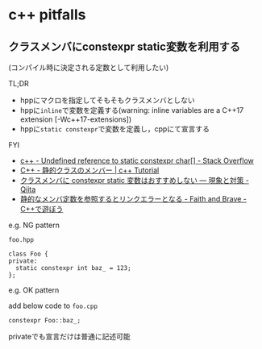 # c++ pitfalls

## クラスメンバにconstexpr static変数を利用する
(コンパイル時に決定される定数として利用したい)

TL;DR
* hppにマクロを指定してそもそもクラスメンバとしない
* hppに`inline`で変数を定義する(warning: inline variables are a C++17 extension [-Wc++17-extensions])
* hppに`static constexpr`で変数を定義し，cppにて宣言する

FYI
* [c\+\+ \- Undefined reference to static constexpr char\[\] \- Stack Overflow]( https://stackoverflow.com/questions/8016780/undefined-reference-to-static-constexpr-char )
* [C\+\+ \- 静的クラスのメンバー \| c\+\+ Tutorial]( https://riptutorial.com/ja/cplusplus/example/15150/%E9%9D%99%E7%9A%84%E3%82%AF%E3%83%A9%E3%82%B9%E3%81%AE%E3%83%A1%E3%83%B3%E3%83%90%E3%83%BC )
* [クラスメンバに constexpr static 変数はおすすめしない ― 現象と対策 \- Qiita]( https://qiita.com/Nabetani/items/d8a3ebccaef03cd18d81 )
* [静的なメンバ定数を参照するとリンクエラーとなる \- Faith and Brave \- C\+\+で遊ぼう]( https://faithandbrave.hateblo.jp/entry/2017/10/16/160146 )

e.g. NG pattern

`foo.hpp`
```
class Foo {
private:
  static constexpr int baz_ = 123;
};
```

e.g. OK pattern

add below code to `foo.cpp`
```
constexpr Foo::baz_;
```
privateでも宣言だけは普通に記述可能
